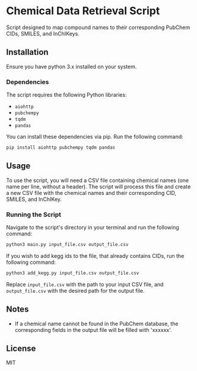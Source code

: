 # Chemical Data Retrieval Script

Script designed to map compound names to their corresponding PubChem CIDs, SMILES, and InChIKeys.

## Installation

Ensure you have python 3.x installed on your system.

### Dependencies

The script requires the following Python libraries:
- `aiohttp`
- `pubchempy`
- `tqdm`
- `pandas`

You can install these dependencies via pip. Run the following command:

```bash
pip install aiohttp pubchempy tqdm pandas
```

## Usage

To use the script, you will need a CSV file containing chemical names (one name per line, without a header). The script will process this file and create a new CSV file with the chemical names and their corresponding CID, SMILES, and InChIKey.

### Running the Script

Navigate to the script's directory in your terminal and run the following command:

```bash
python3 main.py input_file.csv output_file.csv
```
If you wish to add kegg ids to the file, that already contains CIDs, run the following command:
```bash
python3 add_kegg.py input_file.csv output_file.csv
```

Replace `input_file.csv` with the path to your input CSV file, and `output_file.csv` with the desired path for the output file.

## Notes

- If a chemical name cannot be found in the PubChem database, the corresponding fields in the output file will be filled with 'xxxxxx'.

## License

MIT
